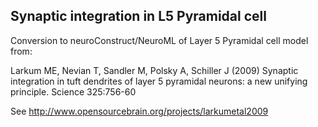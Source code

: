 Synaptic integration in L5 Pyramidal cell
-----------------------------------------

Conversion to neuroConstruct/NeuroML of Layer 5 Pyramidal cell model from:

Larkum ME, Nevian T, Sandler M, Polsky A, Schiller J (2009) Synaptic
integration in tuft dendrites of layer 5 pyramidal neurons: a new
unifying principle. Science 325:756-60

See http://www.opensourcebrain.org/projects/larkumetal2009
